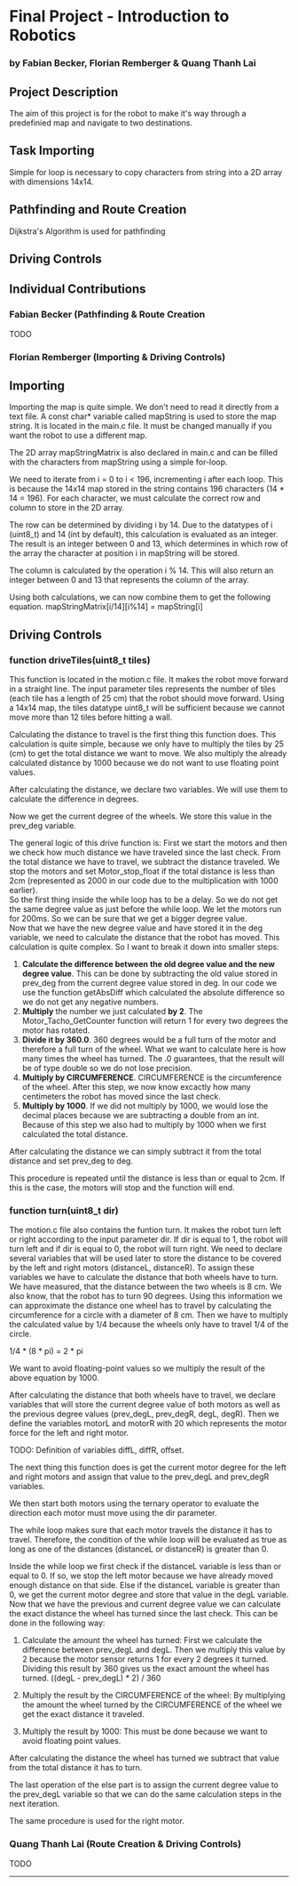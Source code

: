 # Final Project - Introduction to Robotics
### by Fabian Becker, Florian Remberger & Quang Thanh Lai

## Project Description
The aim of this project is for the robot to make it's way through a predefinied map and navigate to two destinations.

## Task Importing
Simple for loop is necessary to copy characters from string into a 2D array with dimensions 14x14.

## Pathfinding and Route Creation
Dijkstra's Algorithm is used for pathfinding

## Driving Controls

## Individual Contributions
### Fabian Becker (Pathfinding & Route Creation
TODO

### Florian Remberger (Importing & Driving Controls)
## Importing
Importing the map is quite simple. We don't need to read it directly from a text file. 
A const char* variable called mapString is used to store the map string.
It is located in the main.c file. It must be changed manually if you want the robot to use a different map.

The 2D array mapStringMatrix is also declared in main.c and can be filled with the characters from mapString using a simple for-loop.

We need to iterate from i = 0 to i < 196, incrementing i after each loop. This is because the 14x14 map stored in the string contains 196 characters (14 * 14 = 196).
For each character, we must calculate the correct row and column to store in the 2D array.

The row can be determined by dividing i by 14. Due to the datatypes of i (uint8_t) and 14 (int by default), this calculation is evaluated as an integer. 
The result is an integer between 0 and 13, which determines in which row of the array the character at position i in mapString will be stored.

The column is calculated by the operation i % 14. This will also return an integer between 0 and 13 that represents the column of the array.

Using both calculations, we can now combine them to get the following equation.
mapStringMatrix[i/14][i%14] = mapString[i]

## Driving Controls
### function driveTiles(uint8_t tiles) 
This function is located in the motion.c file. 
It makes the robot move forward in a straight line. 
The input parameter tiles represents the number of tiles (each tile has a length of 25 cm) that the robot should move forward. 
Using a 14x14 map, the tiles datatype uint8_t will be sufficient because we cannot move more than 12 tiles before hitting a wall. 

Calculating the distance to travel is the first thing this function does. 
This calculation is quite simple, because we only have to multiply the tiles by 25 (cm) to get the total distance we want to move. We also multiply the already calculated distance by 1000 because we do not want to use floating point values.  

After calculating the distance, we declare two variables. We will use them to calculate the difference in degrees.  

Now we get the current degree of the wheels. We store this value in the prev_deg variable.  

The general logic of this drive function is: 
First we start the motors and then we check how much distance we have traveled since the last check. 
From the total distance we have to travel, we subtract the distance traveled. 
We stop the motors and set Motor_stop_float if the total distance is less than 2cm (represented as 2000 in our code due to the multiplication with 1000 earlier).  
So the first thing inside the while loop has to be a delay. So we do not get the same degree value as just before the while loop. 
We let the motors run for 200ms. So we can be sure that we get a bigger degree value.  
Now that we have the new degree value and have stored it in the deg variable, we need to calculate the distance that the robot has moved. 
This calculation is quite complex. So I want to break it down into smaller steps:

1) **Calculate the difference between the old degree value and the new degree value**. This can be done by subtracting the old value stored in prev_deg from the current degree value stored in deg. In our code we use the function getAbsDiff which calculated the absolute difference so we do not get any negative numbers.
2) **Multiply** the number we just calculated **by 2**. The Motor_Tacho_GetCounter function will return 1 for every two degrees the motor has rotated. 
3) **Divide it by 360.0**. 360 degrees would be a full turn of the motor and therefore a full turn of the wheel. What we want to calculate here is how many times the wheel has turned. The .0 guarantees, that the result will be of type double so we do not lose precision.
4) **Multiply by CIRCUMFERENCE**. CIRCUMFERENCE is the circumference of the wheel. After this step, we now know excactly how many centimeters the robot has moved since the last check. 
5) **Multiply by 1000**. If we did not multiply by 1000, we would lose the decimal places because we are subtracting a double from an int. Because of this step we also had to multiply by 1000 when we first calculated the total distance.

After calculating the distance we can simply subtract it from the total distance and set prev_deg to deg.

This procedure is repeated until the distance is less than or equal to 2cm. 
If this is the case, the motors will stop and the function will end.
### function turn(uint8_t dir)
The motion.c file also contains the funtion turn.
It makes the robot turn left or right according to the input parameter dir.
If dir is equal to 1, the robot will turn left and if dir is equal to 0, the robot will turn right.
We need to declare several variables that will be used later to store
the distance to be covered by the left and right motors (distanceL, distanceR).
To assign these variables we have to calculate the distance that both wheels have to turn. 
We have measured, that the distance between the two wheels is 8 cm.
We also know, that the robot has to turn 90 degrees. 
Using this information we can approximate the distance one wheel has to travel by calculating the circumference for a circle with a diameter of 8 cm. Then we have to multiply the calculated value by 1/4 because the wheels only have to travel 1/4 of the circle.

1/4 * (8 * pi) = 2 * pi

We want to avoid floating-point values so we multiply the result of the above equation by 1000.

After calculating the distance that both wheels have to travel, we declare variables that will store the current degree value of both motors as well as the previous degree values (prev_degL, prev_degR, degL, degR).
Then we define the variables motorL and motorR with 20 which represents the motor force for the left and right motor.

TODO: Definition of variables diffL, diffR, offset.

The next thing this function does is get the current motor degree for the left and right motors and assign that value to the prev_degL and prev_degR variables.

We then start both motors using the ternary operator to evaluate the direction each motor must move using the dir parameter.

The while loop makes sure that each motor travels the distance it has to travel. Therefore, the condition of the while loop will be evaluated as true as long as one of the distances (distanceL or distanceR) is greater than 0.

Inside the while loop we first check if the distanceL variable is less than or equal to 0.
If so, we stop the left motor because we have already moved enough distance on that side.
Else if the distanceL variable is greater than 0, we get the current motor degree and store that value in the degL variable.
Now that we have the previous and current degree value we can calculate the exact distance the wheel has turned since the last check.
This can be done in the following way:
1) Calculate the amount the wheel has turned:
   First we calculate the difference between prev_degL and degL.
   Then we multiply this value by 2 because the motor sensor returns 1 for
   every 2 degrees it turned.
   Dividing this result by 360 gives us the exact amount the wheel has turned.
   ((degL - prev_degL) * 2) / 360

2) Multiply the result by the CIRCUMFERENCE of the wheel:
   By multiplying the amount the wheel turned by the CIRCUMFERENCE of the
   wheel we get the exact distance it traveled.

3) Multiply the result by 1000:
   This must be done because we want to avoid floating point values.

After calculating the distance the wheel has turned we subtract that value from the total distance it has to turn.

The last operation of the else part is to assign the current degree value to the prev_degL variable so that we can do the same calculation steps in the next iteration.

The same procedure is used for the right motor.


### Quang Thanh Lai (Route Creation &  Driving Controls)
TODO


---

